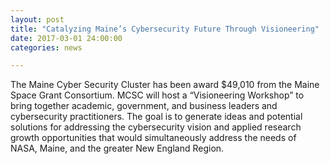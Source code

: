 ```yaml
---
layout: post
title: "Catalyzing Maine’s Cybersecurity Future Through Visioneering"
date: 2017-03-01 24:00:00
categories: news

---
```


<p>The Maine Cyber Security Cluster has been award $49,010 from the Maine Space Grant Consortium. MCSC will host a “Visioneering Workshop” to bring together academic, government, and business leaders and cybersecurity practitioners. The goal is to generate ideas and potential solutions for addressing the cybersecurity vision and applied research growth opportunities that would simultaneously address the needs of NASA, Maine, and the greater New England Region.</p>
